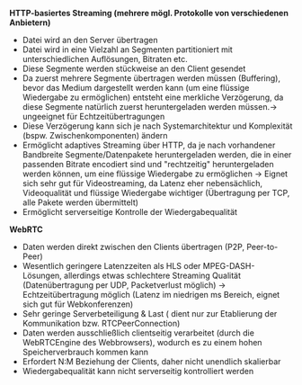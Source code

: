 **HTTP-basiertes Streaming (mehrere mögl. Protokolle von verschiedenen Anbietern)**
   * Datei wird an den Server übertragen
   * Datei wird in eine Vielzahl an Segmenten partitioniert mit unterschiedlichen
Auflösungen, Bitraten etc. 
   * Diese Segmente werden stückweise an den Client gesendet
   * Da zuerst mehrere Segmente übertragen werden müssen (Buffering), bevor das Medium dargestellt werden
   kann (um eine flüssige Wiedergabe zu ermöglichen) entsteht eine merkliche Verzögerung, da
diese Segmente natürlich zuerst heruntergeladen werden müssen.-> ungeeignet für Echtzeitübertragungen
   * Diese Verzögerung
kann sich je nach Systemarchitektur und Komplexität (bspw. Zwischenkomponenten) ändern
   * Ermöglicht adaptives Streaming über HTTP, da je nach vorhandener Bandbreite Segmente/Datenpakete
heruntergeladen werden, die in einer passenden Bitrate encodiert sind und "rechtzeitig" heruntergeladen werden können,
um eine flüssige Wiedergabe zu ermöglichen -> Eignet sich sehr gut für Videostreaming, da Latenz
eher nebensächlich, Videoqualität und flüssige Wiedergabe wichtiger (Übertragung per TCP, alle Pakete werden übermittelt) 
   * Ermöglicht serverseitige Kontrolle der Wiedergabequalität

**WebRTC**
   * Daten werden direkt zwischen den Clients übertragen (P2P, Peer-to-Peer)
   * Wesentlich geringere Latenzzeiten als HLS oder MPEG-DASH-Lösungen, allerdings etwas schlechtere Streaming Qualität (Datenübertragung per UDP, Packetverlust möglich)
   -> Echtzeitübertragung möglich (Latenz im niedrigen ms Bereich, eignet sich gut für Webkonferenzen)
   * Sehr geringe Serverbeteiligung & Last ( dient nur zur Etablierung der Kommunikation bzw. RTCPeerConnection)
   * Daten werden ausschließlich clientseitig verarbeitet (durch die WebRTCEngine des Webbrowsers), wodurch es zu einem hohen Speicherverbrauch
   kommen kann
   * Erfordert N:M Beziehung der Clients, daher nicht unendlich skalierbar
   * Wiedergabequalität kann nicht serverseitig kontrolliert werden